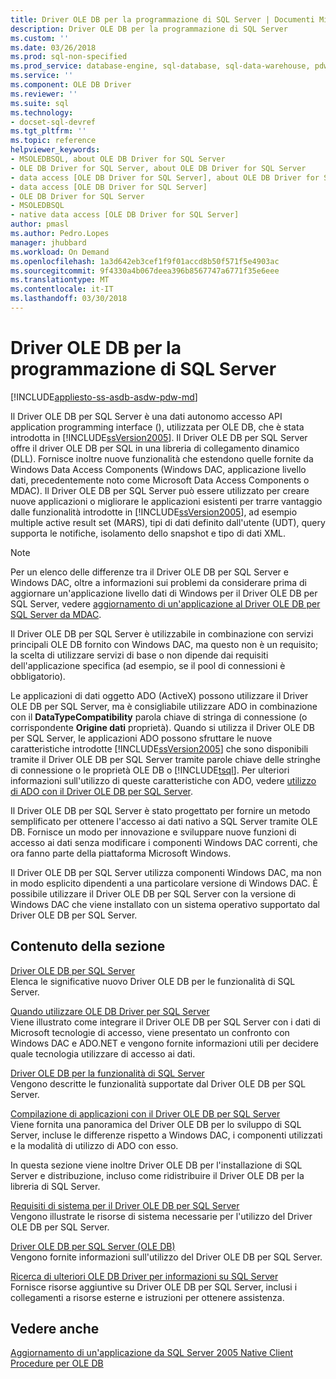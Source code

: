```yaml
---
title: Driver OLE DB per la programmazione di SQL Server | Documenti Microsoft
description: Driver OLE DB per la programmazione di SQL Server
ms.custom: ''
ms.date: 03/26/2018
ms.prod: sql-non-specified
ms.prod_service: database-engine, sql-database, sql-data-warehouse, pdw
ms.service: ''
ms.component: OLE DB Driver
ms.reviewer: ''
ms.suite: sql
ms.technology:
- docset-sql-devref
ms.tgt_pltfrm: ''
ms.topic: reference
helpviewer_keywords:
- MSOLEDBSQL, about OLE DB Driver for SQL Server
- OLE DB Driver for SQL Server, about OLE DB Driver for SQL Server
- data access [OLE DB Driver for SQL Server], about OLE DB Driver for SQL Server
- data access [OLE DB Driver for SQL Server]
- OLE DB Driver for SQL Server
- MSOLEDBSQL
- native data access [OLE DB Driver for SQL Server]
author: pmasl
ms.author: Pedro.Lopes
manager: jhubbard
ms.workload: On Demand
ms.openlocfilehash: 1a3d642eb3cef1f9f01accd8b50f571f5e4903ac
ms.sourcegitcommit: 9f4330a4b067deea396b8567747a6771f35e6eee
ms.translationtype: MT
ms.contentlocale: it-IT
ms.lasthandoff: 03/30/2018
---
```

# <a name="ole-db-driver-for-sql-server-programming"></a>Driver OLE DB per la programmazione di SQL Server
[!INCLUDE[appliesto-ss-asdb-asdw-pdw-md](../../includes/appliesto-ss-asdb-asdw-pdw-md.md)]

  Il Driver OLE DB per SQL Server è una dati autonomo accesso API application programming interface (), utilizzata per OLE DB, che è stata introdotta in [!INCLUDE[ssVersion2005](../../includes/ssversion2005-md.md)]. Il Driver OLE DB per SQL Server offre il driver OLE DB per SQL in una libreria di collegamento dinamico (DLL). Fornisce inoltre nuove funzionalità che estendono quelle fornite da Windows Data Access Components (Windows DAC, applicazione livello dati, precedentemente noto come Microsoft Data Access Components o MDAC). Il Driver OLE DB per SQL Server può essere utilizzato per creare nuove applicazioni o migliorare le applicazioni esistenti per trarre vantaggio dalle funzionalità introdotte in [!INCLUDE[ssVersion2005](../../includes/ssversion2005-md.md)], ad esempio multiple active result set (MARS), tipi di dati definito dall'utente (UDT), query supporta le notifiche, isolamento dello snapshot e tipo di dati XML.  
  
> [!NOTE]  
>  Per un elenco delle differenze tra il Driver OLE DB per SQL Server e Windows DAC, oltre a informazioni sui problemi da considerare prima di aggiornare un'applicazione livello dati di Windows per il Driver OLE DB per SQL Server, vedere [aggiornamento di un'applicazione al Driver OLE DB per SQL Server da MDAC](../oledb/applications/updating-an-application-to-oledb-driver-for-sql-server-from-mdac.md).  
  
 Il Driver OLE DB per SQL Server è utilizzabile in combinazione con servizi principali OLE DB fornito con Windows DAC, ma questo non è un requisito; la scelta di utilizzare servizi di base o non dipende dai requisiti dell'applicazione specifica (ad esempio, se il pool di connessioni è obbligatorio).  
  
 Le applicazioni di dati oggetto ADO (ActiveX) possono utilizzare il Driver OLE DB per SQL Server, ma è consigliabile utilizzare ADO in combinazione con il **DataTypeCompatibility** parola chiave di stringa di connessione (o corrispondente  **Origine dati** proprietà). Quando si utilizza il Driver OLE DB per SQL Server, le applicazioni ADO possono sfruttare le nuove caratteristiche introdotte [!INCLUDE[ssVersion2005](../../includes/ssversion2005-md.md)] che sono disponibili tramite il Driver OLE DB per SQL Server tramite parole chiave delle stringhe di connessione o le proprietà OLE DB o [!INCLUDE[tsql](../../includes/tsql-md.md)]. Per ulteriori informazioni sull'utilizzo di queste caratteristiche con ADO, vedere [utilizzo di ADO con il Driver OLE DB per SQL Server](../oledb/applications/using-ado-with-oledb-driver-for-sql-server.md).  
  
 Il Driver OLE DB per SQL Server è stato progettato per fornire un metodo semplificato per ottenere l'accesso ai dati nativo a SQL Server tramite OLE DB. Fornisce un modo per innovazione e sviluppare nuove funzioni di accesso ai dati senza modificare i componenti Windows DAC correnti, che ora fanno parte della piattaforma Microsoft Windows.  
  
 Il Driver OLE DB per SQL Server utilizza componenti Windows DAC, ma non in modo esplicito dipendenti a una particolare versione di Windows DAC. È possibile utilizzare il Driver OLE DB per SQL Server con la versione di Windows DAC che viene installato con un sistema operativo supportato dal Driver OLE DB per SQL Server.  
  
## <a name="in-this-section"></a>Contenuto della sezione  
 [Driver OLE DB per SQL Server](../oledb/oledb-driver-for-sql-server.md)  
 Elenca le significative nuovo Driver OLE DB per le funzionalità di SQL Server.  
  
 [Quando utilizzare OLE DB Driver per SQL Server](../oledb/when-to-use-oledb-driver-for-sql-server.md)  
 Viene illustrato come integrare il Driver OLE DB per SQL Server con i dati di Microsoft tecnologie di accesso, viene presentato un confronto con Windows DAC e ADO.NET e vengono fornite informazioni utili per decidere quale tecnologia utilizzare di accesso ai dati.  
  
 [Driver OLE DB per la funzionalità di SQL Server](../oledb/features/oledb-driver-for-sql-server-features.md )  
 Vengono descritte le funzionalità supportate dal Driver OLE DB per SQL Server.  
  
 [Compilazione di applicazioni con il Driver OLE DB per SQL Server](../oledb/applications/building-applications-with-oledb-driver-for-sql-server.md)  
 Viene fornita una panoramica del Driver OLE DB per lo sviluppo di SQL Server, incluse le differenze rispetto a Windows DAC, i componenti utilizzati e la modalità di utilizzo di ADO con esso.  
  
 In questa sezione viene inoltre Driver OLE DB per l'installazione di SQL Server e distribuzione, incluso come ridistribuire il Driver OLE DB per la libreria di SQL Server.  
  
 [Requisiti di sistema per il Driver OLE DB per SQL Server](../oledb/system-requirements-for-oledb-driver-for-sql-server.md)  
 Vengono illustrate le risorse di sistema necessarie per l'utilizzo del Driver OLE DB per SQL Server.  
  
 [Driver OLE DB per SQL Server &#40;OLE DB&#41;](../oledb/ole-db/oledb-driver-for-sql-server-ole-db.md)  
 Vengono fornite informazioni sull'utilizzo del Driver OLE DB per SQL Server.  
  
 [Ricerca di ulteriori OLE DB Driver per informazioni su SQL Server](../oledb/finding-more-oledb-driver-for-sql-server-information.md)  
 Fornisce risorse aggiuntive su Driver OLE DB per SQL Server, inclusi i collegamenti a risorse esterne e istruzioni per ottenere assistenza.  
  
  
## <a name="see-also"></a>Vedere anche  
 [Aggiornamento di un'applicazione da SQL Server 2005 Native Client](../oledb/applications/updating-an-application-from-sql-server-2005-native-client.md)    
 [Procedure per OLE DB](../oledb/ole-db-how-to/ole-db-how-to-topics.md)  
  
  

